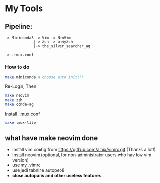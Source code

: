 # My Tools

## Pipeline:
```
-> Miniconda3 -> Vim -> NeoVim
             |-> Zsh -> OhMyZsh
             |-> the_silver_searcher_ag

-> .tmux.conf
```

### How to do

```bash
make miniconda # choose auto init!!!
```

Re-Login, Then
```bash
make neovim
make zsh
make conda-ag
```

Install .tmux.conf
```bash
make tmux-lite
```

## what have make neovim done
- install vim config from  https://github.com/amix/vimrc.git (Thanks a lot!)
- install neovim (optional, for non-administrator users who hav low vim version)
- use my .vimrc
- use jedi tabnine autopep8
- **close autoparis and other useless features**
